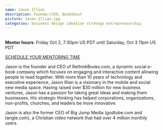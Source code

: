 ```yaml
---
name: Jason Illian
description: Founder/CEO, BookShout
picture: Jason-Illian.jpg
categories: business design ideation strategy entrepreneurship
---
```

<br>
<b>Mentor hours</b>: Friday Oct 2, 7:30pm US PDT until Saturday, Oct 3 11pm US PDT

<a class="button small special"
href="https://jasonillian.youcanbook.me"
target="_blank">SCHEDULE YOUR MENTORING
TIME</a>
</b>

<p>
Jason is the founder and CEO of RethinkBooks.com, a dynamic social e-book company which focuses on engaging and interactive content allowing people to read together. With more than 10 years of technology and executive experience, Jason Illian is a visionary in the mobile and social new media space. Having raised over $30 million for new business ventures, Jason has a passion for taking great ideas and making them businesses. His strategic thinking has helped corporations, organizations, non-profits, churches, and leaders be more innovative.

Jason is also the former CEO of Big Jump Media (godtube.com and tangle.com), a Christian video network that had over 4 million monthly users.

</p>
